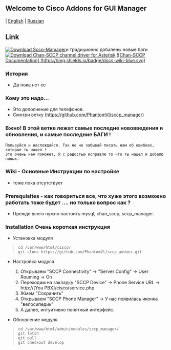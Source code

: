 ## Welcome to Cisco Addons for GUI Manager 
| [English](README.md) | [Russian](README.ru.md) 

## Link

[![Download Sccp-Mamager](https://img.shields.io/badge/SccpGUI-build-ff69b4.svg)](https://github.com/PhantomVl/sccp_manager/archive/master.zip)и традиционно добалены новые баги 
[![Download Chan-SCCP channel driver for Asterisk](https://img.shields.io/sourceforge/dt/chan-sccp-b.svg)](https://github.com/chan-sccp/chan-sccp/releases/latest)
[![Chan-SCCP Documentation] (https://img.shields.io/badge/docs-wiki-blue.svg)](https://github.com/chan-sccp/chan-sccp/wiki)

### История
* Да пока нет ее 

### Кому это надо...
* Это дополнение для телефонов.
* Смотри ветку (https://github.com/PhantomVl/sccp_manager)

### Вжно! В этой ветке лежат самые последне нововведения и обновления, и самые последние БАГИ ! 
    Пользуйся и наслождайся. Так же не забывай писать нам об ошибках, которые ты нашел ! 
    Это очень нам поможет, Я с радостью исправлю то что ты нашел и добалю новых.

### Wiki - Основные Инструкции по настройке 
* тоже пока отсутствует

### Prerequisites - как говориться все, что хуже этого возможно работать тоже будет .... но только вопрос как ?
* Прежде всего нужно настоить mysql, chan_sccp, sccp_manager.

### Installation Очень короткая инструкция

- Установка модуля
>     cd /var/www/html/cisco/
>     git clone https://github.com/PhantomVl/sccp_addons.git
    
- Настройка модуля
    1. Открываем "SCCP Connectivity" -> "Server Config" -> User Rouming -> On
    2. Переходим на закладку "SCCP Device" -> Phone Service URL -> http://[You PBX]/cisco/service.php
    3. Жмем "Сохранить" 
    4. Открываем "SCCP Phone Manager" -> У нас появилась иконка "велосипедик"
    5. А далее, интуитивно понятный интерфейс.

- Обновление модуля
>     cd /var/www/html/admin/modules/sccp_manager/
>     git fetch
>     git pull
>     git checkout develop
